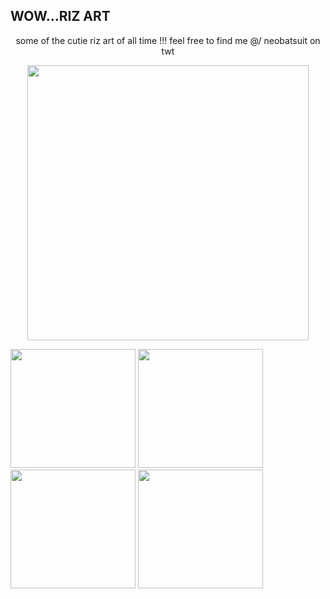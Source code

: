 ## WOW...RIZ ART

<p align="center"> some of the cutie riz art of all time !!! feel free to find me @/ neobatsuit on twt </p>
<p align="center"> <img src="https://rinzlercomms.carrd.co/assets/images/image03.png?v=5f938e66" width="450" height="440"> </p>

<img src="https://rinzlercomms.carrd.co/assets/images/image04.png?v=5f938e66" width="200" height="190"> <img src="https://rinzlercomms.carrd.co/assets/images/image05.png?v=5f938e66" width="200" height="190"> <img src="https://rinzlercomms.carrd.co/assets/images/image06.png?v=5f938e66" width="200" height="190"> <img src="https://rinzlercomms.carrd.co/assets/images/image07.png?v=5f938e66" width="200" height="190">
